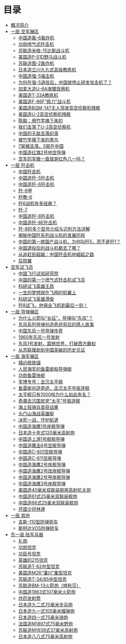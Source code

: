 # 目录

- [概况简介](./README.md)
- [一层 空军展区]()
    - [中国造轰-6轰炸机](./f1-air-force/h6.md)
    - [功勋喷气式歼击机](./f1-air-force/wang-hai-079.md)
    - [苏联造米格-15比斯战斗机]()
    - [美国造P-51D野马战斗机](./f1-air-force/P-51D.md)
    - [苏联造图-2轰炸机]()
    - [日本造立川九九式高级教练机](./f1-air-force/99.md)
    - [中国造强-5强击机](./f1-air-force/Q5.md)
    - [为何在强-5退役后，中国就停止研发攻击机了？](./f1-air-force/Q5-1.md)
    - [加拿大造U-6A海狸效用机]()
    - [美国造T-33A教练机]()
    - [美国造F-86F“佩刀”战斗机]()
    - [美国造BQM-147无人驾驶高空侦察机残骸](./f1-air-force/BQM-147.md)
    - [美国造U-2高空侦察机残骸](./f1-air-force/U2.md)
    - [陈毅：用竹竿捅下来的](./f1-air-force/U2-1.md)
    - [我们击落了U-2高空侦察机](./f1-air-force/U2-2.md)
    - [中国的无敌击落纪录](./f1-air-force/U2-3.md)
    - [被竹竿捅下来的黑鸟](./f1-air-force/U2-4.md)
    - [7架被击落，5架在中国](./f1-air-force/U2-5.md)
    - [中国造红旗2号地空导弹](./f1-air-force/red-flag-2.md)
    - [空军的军徽一直就是红色八一吗？](./f1-air-force/f1-air-force-1.md)
- [一层 歼击机](./f1-fighter/README.md)
    - [中国歼击机](./f1-fighter/ChineseFighter.md)
    - [中国造歼-5歼击机](./f1-fighter/J5.md)
    - [中国造歼-6歼击机](./f1-fighter/J6-1.md)
    - [歼-6甲](./f1-fighter/J6-2.md)
    - [歼教-6](./f1-fighter/J6-3.md)
    - [歼6战机有多经典？](./f1-fighter/J6-4.md)
    - [歼-7](./f1-fighter/J7.md)
    - [中国造歼-8歼击机](./f1-fighter/J8.md)
    - [中国造歼-8E歼击机](./f1-fighter/J8E.md)
    - [歼-8的多个型号介绍与识别方法详解](./f1-fighter/J8-1.md)
    - [揭秘中国歼系列战斗机的发展历程](./f1-fighter/f1-fighter-1.md)
    - [中国的第一款国产战斗机，为何叫歼5，而不是歼1？](./f1-fighter/f1-fighter-2.md)
    - [中国退役后的战斗机都去了哪？](./f1-fighter/f1-fighter-3.md)
    - [从追赶到超越：中国歼击机地崛起之路](./f1-fighter/f1-fighter-4.md)
    - [后掠翼](./f1-fighter/f1-fighter-5.md)
- [空军试飞员](./TestPilots/README.md)
    - [中国飞行试验研究院](./TestPilots/ChineseFlightTestEstablishment.md)
    - [中国的第一个喷气式歼击机试飞员](./TestPilots/wu-ke-ming.md)
    - [科研试飞英雄王昂](./TestPilots/wang-ang-1.md)
    - [一生的梦想就在飞翔的机翼上](./TestPilots/wang-ang-2.md)
    - [科研试飞英雄滑俊](./TestPilots/hua-jun-1.md)
    - [歼8试飞，他保全飞机到最后一刻！](./TestPilots/hua-jun-2.md)
- [一层 导弹展区](./f1-rocket-force/README.md)
    - [为什么火箭叫“长征”，导弹叫“东风”？](./f1-rocket-force/f1-rocket-force-1.md)
    - [东风系列导弹创造奇迹背后的感人故事](./f1-rocket-force/f1-rocket-force-2.md)
    - [中国东风一号导弹传奇](./f1-rocket-force/f1-rocket-force-3.md)
    - [1960年东风一号发射](./f1-rocket-force/f1-rocket-force-4.md)
    - [东风1号发射，震撼世界，打破西方霸权](./f1-rocket-force/f1-rocket-force-5.md)
    - [从苏联援助到中国突破的历史见证](./f1-rocket-force/f1-rocket-force-6.md)
- [一层 海军展区]()
    - [镇远舰铁锚](./f1-navy/zhen-yuan-anchor.md)
    - [人民海军的鱼雷艇和导弹艇](./f1-navy/f1-navy-1.md)
    - [功勋鱼雷快艇](./f1-navy/torpedo-boat-158.md)
    - [军博专号：击沉太平舰](./f1-navy/torpedo-boat-158-1.md)
    - [鱼雷艇创造奇迹，击沉太平号驱逐舰](./f1-navy/torpedo-boat-158-2.md)
    - [太平舰只有1000吨为什么如此有名？](./f1-navy/torpedo-boat-158-3.md)
    - [奇袭击沉国民党“太平”号驱逐舰](./f1-navy/torpedo-boat-158-4.md)
    - [海上轻骑兵首获战果](./f1-navy/torpedo-boat-158-5.md)
    - [头门山海战英雄艇](./f1-navy/Gunboat-414.md)
    - [决死一战，守护航道](./f1-navy/Gunboat-414-1.md)
    - [中国造海鹰1号岸舰导弹]()
    - [日本造十年式120毫米高射炮]()
    - [中国造上游1号舰舰导弹]()
    - [中国造鹰击6号空舰导弹]()
    - [中国造C-601空舰导弹]()
    - [中国造C-611空舰导弹]()
    - [中国造海鹰2号岸舰导弹]()
    - [中国造海鹰2号改岸舰导弹]()
    - [中国造海鹰2号甲岸舰导弹]()
    - [中国造海鹰3号岸舰导弹]()
    - [美国造40毫米双联装舰用高射机关炮]()
    - [中国造61式25毫米双联装舰炮]()
    - [中国造66式25毫米双联装舰炮]()
    - [开国少将林遵](./f1-navy/f1-navy-2.md)
- [一层 其他]()
    - [吉斯-110型防弹轿车]()
    - [斯柯达VOS防弹轿车]()
- [负一层 陆军兵器]()
    - [礼炮](./b1-army/gun-salute.md)
    - [功勋坦克](./b1-army/M3A3-568.md)
    - [功臣号坦克](./b1-army/97-1945-11.md)
    - [英雄的215坦克](./b1-army/T-34.85-215.md)
    - [苏联造T-62中型坦克](./b1-army/T-62.md)
    - [美国造M26“潘兴”重型坦克]()
    - [苏联造T-34/85中型坦克]()
    - [苏联造BM-13火箭炮（喀秋莎）](./b1-army/BM-13.md)
    - [中国造1963式107毫米火箭炮](./b1-army/1963-107.md)
    - [炸药发射筒](./b1-army/b1-army-1.md)
    - [日本造九二式70毫米步兵炮](./b1-army/92-70.md)
    - [日本造九一式105毫米榴弹炮](./b1-army/91-105.md)
    - [日本造四一式75毫米骑炮](./b1-army/41-75.md)
    - [法国造M1897式75毫米野炮](./b1-army/M1897-75.md)
    - [苏联造M1939式37毫米高射炮](./b1-army/M1939-37.md)
    - [日本造八八式75毫米高射炮](./b1-army/88-75.md)